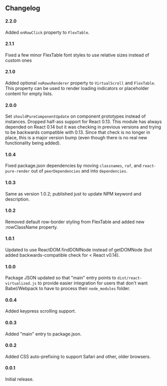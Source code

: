 Changelog
------------

#### 2.2.0
Added `onRowClick` property to `FlexTable`.

#### 2.1.1
Fixed a few minor FlexTable font styles to use relative sizes instead of custom ones

#### 2.1.0
Added optional `noRowsRenderer` property to `VirtualScroll` and `FlexTable`.
This property can be used to render loading indicators or placeholder content for empty lists.

#### 2.0.0
Set `shouldPureComponentUpdate` on component prototypes instead of instances.
Dropped half-ass support for React 0.13. This module has always depended on React 0.14 but it was checking in previous versions and trying to be backwards compatible with 0.13. Since that check is no longer in place, this is a major version bump (even though there is no real new functionality being added).

#### 1.0.4
Fixed package.json dependencies by moving `classnames`, `raf`, and `react-pure-render` out of `peerDependencies` and into `dependencies`.

#### 1.0.3
Same as version 1.0.2; published just to update NPM keyword and description.

#### 1.0.2
Removed default row-border styling from FlexTable and added new :rowClassName property.

#### 1.0.1
Updated to use ReactDOM.findDOMNode instead of getDOMNode (but added backwards-compatible check for < React v0.14).

#### 1.0.0
Package JSON updated so that "main" entry points to `dist/react-virtualized.js` to provide easier integration for users that don't want Babel/Webpack to have to process their `node_modules` folder.

#### 0.0.4
Added keypress scrolling support.

#### 0.0.3
Added "main" entry to package.json.

#### 0.0.2
Added CSS auto-prefixing to support Safari and other, older browsers.

#### 0.0.1
Initial release.
